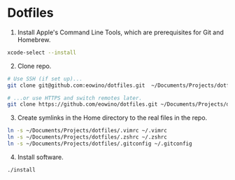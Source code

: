 # Dotfiles

1. Install Apple's Command Line Tools, which are prerequisites for Git and Homebrew.

```zsh
xcode-select --install
```

2. Clone repo.

```zsh
# Use SSH (if set up)...
git clone git@github.com:eowino/dotfiles.git  ~/Documents/Projects/dotfiles

# ...or use HTTPS and switch remotes later.
git clone https://github.com/eowino/dotfiles.git ~/Documents/Projects/dotfiles
```

3. Create symlinks in the Home directory to the real files in the repo.

```zsh
ln -s ~/Documents/Projects/dotfiles/.vimrc ~/.vimrc
ln -s ~/Documents/Projects/dotfiles/.zshrc ~/.zshrc
ln -s ~/Documents/Projects/dotfiles/.gitconfig ~/.gitconfig
```

4. Install software.

```zsh
./install
```
